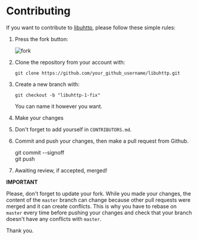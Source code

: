 Contributing
================================================================================

If you want to contribute to [libuhttp](https://github.com/zhaojh329/libuhttp), please follow these simple rules:

1. Press the fork button:

    ![fork](http://oi58.tinypic.com/jj2trm.jpg)

2. Clone the repository from your account with:

    ```
    git clone https://github.com/your_github_username/libuhttp.git
    ```

3. Create a new branch with:

    ```
    git checkout -b "libuhttp-1-fix"
    ```
    You can name it however you want.

4. Make your changes

5. Don't forget to add yourself in `CONTRIBUTORS.md`.

6. Commit and push your changes, then make a pull request from Github.

    git commit --signoff  
    git push
    
7. Awaiting review, if accepted, merged!

**IMPORTANT**

Please, don't forget to update your fork. While you made your changes, 
the content of the `master` branch can change because other pull requests 
were merged and it can create conflicts. This is why you have to rebase 
on `master` every time before pushing your changes and check that your 
branch doesn't have any conflicts with `master`.

Thank you.
